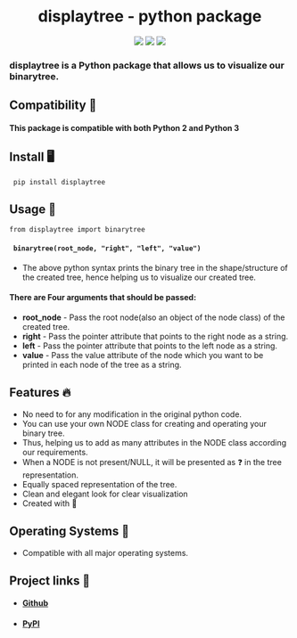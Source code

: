 



<p align="center">
    <h1 align="center">displaytree - python package</h1>
    
<p align="center"><img src="https://img.shields.io/badge/version-v1.0.0-orange"> <img src="https://img.shields.io/badge/-Python-blue">  <img src="https://static.pepy.tech/badge/displaytree"> <p>

### **displaytree** is a **Python package** that allows us to **visualize our binarytree**.

## Compatibility ​​​🐍​
#### This package is compatible with both **Python 2** and **Python 3**

## Install ​🖥️​
```
 pip install displaytree
```
## Usage ​​📝​
```
from displaytree import binarytree
```
#### ``` binarytree(root_node, "right", "left", "value")```
- The above python syntax prints the binary tree in the shape/structure of the created tree, hence helping us to visualize our created tree.
#### There are **Four arguments** that should be passed: 
- **root_node** - Pass the root node(also an object of the node class) of the created tree.
- **right** - Pass the pointer attribute that points to the right node as a string. 
- **left** - Pass the pointer attribute that points to the left node as a string.
-  **value** - Pass the value attribute of the node which you want to be printed in each node of the tree as a string.

## Features ​​​🔥​
- No need to for any modification in the original python code.
- You can use your own NODE class for creating and operating your binary tree.
- Thus, helping us to add as many attributes in the NODE class according our requirements. 
- When a NODE is not present/NULL, it will be presented as ​​​❓​ in the tree representation.
- Equally spaced representation of the tree.
- Clean and elegant look for clear visualization
- Created with ​​​🧡​

## Operating Systems ​​​💾​
- Compatible with all major operating systems.

## Project links ​​​🔗​
- #### [Github](https://github.com/bprajeeth/displaytree)
- #### [PyPI](https://pypi.org/project/displaytree/)
